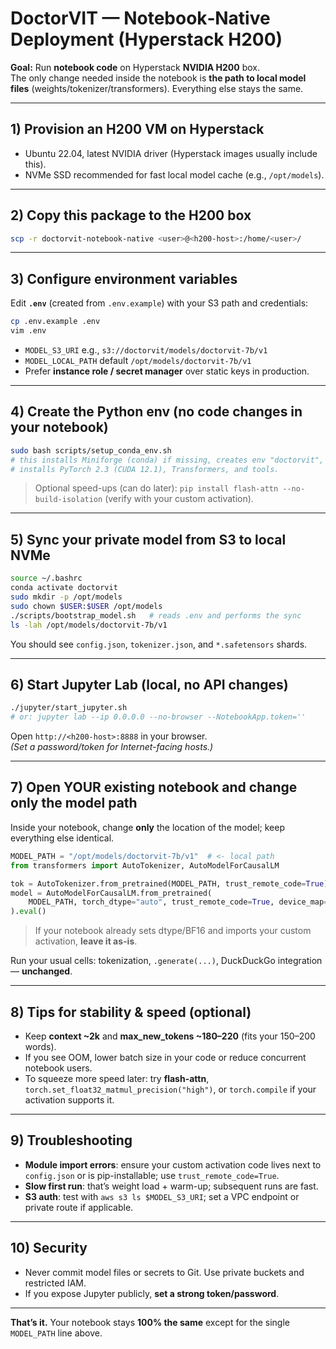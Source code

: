 # DoctorVIT — Notebook‑Native Deployment (Hyperstack H200)

**Goal:** Run **notebook code** on Hyperstack **NVIDIA H200** box.  
The only change needed inside the notebook is **the path to local model files** (weights/tokenizer/transformers). Everything else stays the same.

---

## 1) Provision an H200 VM on Hyperstack
- Ubuntu 22.04, latest NVIDIA driver (Hyperstack images usually include this).
- NVMe SSD recommended for fast local model cache (e.g., `/opt/models`).

---

## 2) Copy this package to the H200 box
```bash
scp -r doctorvit-notebook-native <user>@<h200-host>:/home/<user>/
```

---

## 3) Configure environment variables
Edit **`.env`** (created from `.env.example`) with your S3 path and credentials:

```bash
cp .env.example .env
vim .env
```

- `MODEL_S3_URI`  e.g., `s3://doctorvit/models/doctorvit-7b/v1`
- `MODEL_LOCAL_PATH` default `/opt/models/doctorvit-7b/v1`
- Prefer **instance role / secret manager** over static keys in production.

---

## 4) Create the Python env (no code changes in your notebook)
```bash
sudo bash scripts/setup_conda_env.sh
# this installs Miniforge (conda) if missing, creates env "doctorvit",
# installs PyTorch 2.3 (CUDA 12.1), Transformers, and tools.
```

> Optional speed-ups (can do later): `pip install flash-attn --no-build-isolation` (verify with your custom activation).

---

## 5) Sync your private model from S3 to local NVMe
```bash
source ~/.bashrc
conda activate doctorvit
sudo mkdir -p /opt/models
sudo chown $USER:$USER /opt/models
./scripts/bootstrap_model.sh   # reads .env and performs the sync
ls -lah /opt/models/doctorvit-7b/v1
```

You should see `config.json`, `tokenizer.json`, and `*.safetensors` shards.

---

## 6) Start Jupyter Lab (local, no API changes)
```bash
./jupyter/start_jupyter.sh
# or: jupyter lab --ip 0.0.0.0 --no-browser --NotebookApp.token=''
```

Open `http://<h200-host>:8888` in your browser.  
*(Set a password/token for Internet-facing hosts.)*

---

## 7) Open YOUR existing notebook and change only the model path
Inside your notebook, change **only** the location of the model; keep everything else identical.

```python
MODEL_PATH = "/opt/models/doctorvit-7b/v1"  # <- local path
from transformers import AutoTokenizer, AutoModelForCausalLM

tok = AutoTokenizer.from_pretrained(MODEL_PATH, trust_remote_code=True)
model = AutoModelForCausalLM.from_pretrained(
    MODEL_PATH, torch_dtype="auto", trust_remote_code=True, device_map="auto"
).eval()
```

> If your notebook already sets dtype/BF16 and imports your custom activation, **leave it as-is**.

Run your usual cells: tokenization, `.generate(...)`, DuckDuckGo integration — **unchanged**.

---

## 8) Tips for stability & speed (optional)
- Keep **context ~2k** and **max_new_tokens ~180–220** (fits your 150–200 words).
- If you see OOM, lower batch size in your code or reduce concurrent notebook users.
- To squeeze more speed later: try **flash-attn**, `torch.set_float32_matmul_precision("high")`, or `torch.compile` if your activation supports it.

---

## 9) Troubleshooting
- **Module import errors**: ensure your custom activation code lives next to `config.json` or is pip-installable; use `trust_remote_code=True`.
- **Slow first run**: that’s weight load + warm-up; subsequent runs are fast.
- **S3 auth**: test with `aws s3 ls $MODEL_S3_URI`; set a VPC endpoint or private route if applicable.

---

## 10) Security
- Never commit model files or secrets to Git. Use private buckets and restricted IAM.
- If you expose Jupyter publicly, **set a strong token/password**.

---

**That’s it.** Your notebook stays **100% the same** except for the single `MODEL_PATH` line above.

